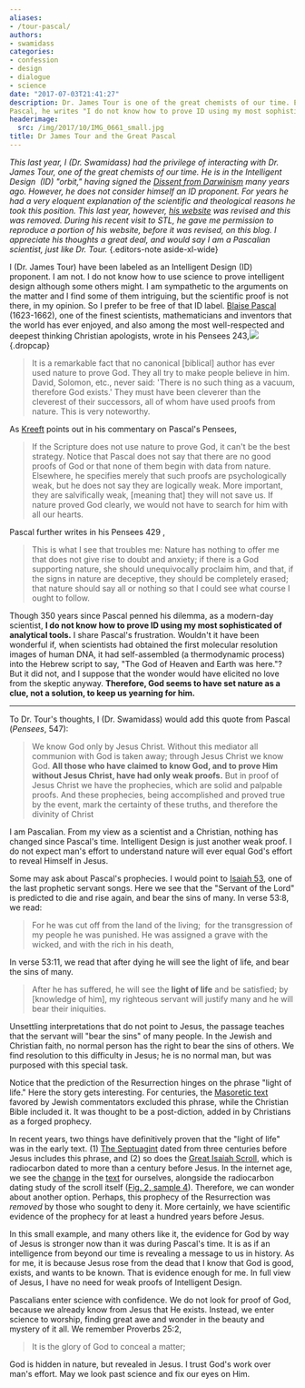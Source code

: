 ```yaml
---
aliases:
- /tour-pascal/
authors:
- swamidass
categories:
- confession
- design
- dialogue
- science
date: "2017-07-03T21:41:27"
description: Dr. James Tour is one of the great chemists of our time. Echoing
Pascal, he writes "I do not know how to prove ID using my most sophisticated of analytical tools."
headerimage:
  src: /img/2017/10/IMG_0661_small.jpg
title: Dr James Tour and the Great Pascal
---
```


*This last year, I (Dr. Swamidass) had the privilege of interacting with Dr. James Tour, one of the great chemists of our time. He is in the Intelligent Design  (ID) "orbit," having signed the [Dissent from Darwinism](https://en.wikipedia.org/wiki/A_Scientific_Dissent_From_Darwinism) many years ago. However, he does not consider himself an ID proponent. For years he had a very eloquent explanation of the scientific and theological reasons he took this position. This last year, however, [his website](http://www.jmtour.com/) was revised and this was removed. During his recent visit to STL, he gave me permission to reproduce a portion of his website, before it was revised, on this blog. I appreciate his thoughts a great deal, and would say I am a Pascalian scientist, just like Dr. Tour.*
{.editors-note aside-xl-wide}

I (Dr. James Tour) have been labeled as an Intelligent Design (ID) proponent. I am not. I do not know how to use science to prove intelligent design although some others might. I am sympathetic to the arguments on the matter and I find some of them intriguing, but the scientific proof is not there, in my opinion. So I prefer to be free of that ID label. [Blaise Pascal](http://en.wikipedia.org/wiki/Blaise_Pascal) (1623-1662), one of the finest scientists, mathematicians and inventors that the world has ever enjoyed, and also among the most well-respected and deepest thinking Christian apologists, wrote in his Pensees 243,![](/img/2017/07/pascal2.jpg)
{.dropcap}

> It is a remarkable fact that no canonical \[biblical\] author has ever used nature to prove God. They all try to make people believe in him. David, Solomon, etc., never said: 'There is no such thing as a vacuum, therefore God exists.' They must have been cleverer than the cleverest of their successors, all of whom have used proofs from nature. This is very noteworthy.

As [Kreeft](http://en.wikipedia.org/wiki/Peter_Kreeft) points out in his commentary on Pascal's Pensees,

> If the Scripture does not use nature to prove God, it can't be the best strategy. Notice that Pascal does not say that there are no good proofs of God or that none of them begin with data from nature. Elsewhere, he specifies merely that such proofs are psychologically weak, but he does not say they are logically weak. More important, they are salvifically weak, \[meaning that\] they will not save us. If nature proved God clearly, we would not have to search for him with all our hearts.

Pascal further writes in his Pensees 429 ,

> This is what I see that troubles me: Nature has nothing to offer me that does not give rise to doubt and anxiety; if there is a God supporting nature, she should unequivocally proclaim him, and that, if the signs in nature are deceptive, they should be completely erased; that nature should say all or nothing so that I could see what course I ought to follow.

Though 350 years since Pascal penned his dilemma, as a modern-day scientist, **I do not know how to prove ID using my most sophisticated of analytical tools.** I share Pascal's frustration. Wouldn't it have been wonderful if, when scientists had obtained the first molecular resolution images of human DNA, it had self-assembled (a thermodynamic process) into the Hebrew script to say, "The God of Heaven and Earth was here."? But it did not, and I suppose that the wonder would have elicited no love from the skeptic anyway. **Therefore, God seems to have set nature as a clue, not a solution, to keep us yearning for him.**

------------------------------------------------------------------------

To Dr. Tour's thoughts, I (Dr. Swamidass) would add this quote from Pascal (*Pensees*, 547):

> We know God only by Jesus Christ. Without this mediator all communion with God is taken away; through Jesus Christ we know God. **All those who have claimed to know God, and to prove Him without Jesus Christ, have had only weak proofs.** But in proof of Jesus Christ we have the prophecies, which are solid and palpable proofs. And these prophecies, being accomplished and proved true by the event, mark the certainty of these truths, and therefore the divinity of Christ

I am Pascalian. From my view as a scientist and a Christian, nothing has changed since Pascal's time. Intelligent Design is just another weak proof. I do not expect man's effort to understand nature will ever equal God's effort to reveal Himself in Jesus.

Some may ask about Pascal's prophecies. I would point to [Isaiah 53](https://www.biblegateway.com/passage/?search=Isaiah+52:13-53:12), one of the last prophetic servant songs. Here we see that the "Servant of the Lord" is predicted to die and rise again, and bear the sins of many. In verse 53:8, we read:

> For he was cut off from the land of the living;  for the transgression of my people he was punished. He was assigned a grave with the wicked, and with the rich in his death,

In verse 53:11, we read that after dying he will see the light of life, and bear the sins of many.

> After he has suffered, he will see the **light of life** and be satisfied; by \[knowledge of him\], my righteous servant will justify many and he will bear their iniquities.

Unsettling interpretations that do not point to Jesus, the passage teaches that the servant will "bear the sins" of many people. In the Jewish and Christian faith, no normal person has the right to bear the sins of others. We find resolution to this difficulty in Jesus; he is no normal man, but was purposed with this special task.

Notice that the prediction of the Resurrection hinges on the phrase "light of life." Here the story gets interesting. For centuries, the [Masoretic text](https://en.wikipedia.org/wiki/Masoretic_Text) favored by Jewish commentators excluded this phrase, while the Christian Bible included it. It was thought to be a post-diction, added in by Christians as a forged prophecy.

In recent years, two things have definitively proven that the "light of life" was in the early text. (1) [The Septuagint](https://en.wikipedia.org/wiki/Septuagint) dated from three centuries before Jesus includes this phrase, and (2) so does the [Great Isaiah Scroll](https://en.wikipedia.org/wiki/Isaiah_scroll), which is radiocarbon dated to more than a century before Jesus. In the internet age, we see the [change](http://www.ao.net/~fmoeller/qum-44.htm) in the [text](http://www.ancient-hebrew.org/31_selections.html) for ourselves, alongside the radiocarbon dating study of the scroll itself ([Fig. 2, sample 4](https://journals.uair.arizona.edu/index.php/radiocarbon/article/viewFile/1537/1541)). Therefore, we can wonder about another option. Perhaps, this prophecy of the Resurrection was *removed* by those who sought to deny it. More certainly, we have scientific evidence of the prophecy for at least a hundred years before Jesus.

In this small example, and many others like it, the evidence for God by way of Jesus is stronger now than it was during Pascal's time. It is as if an intelligence from beyond our time is revealing a message to us in history. As for me, it is because Jesus rose from the dead that I know that God is good, exists, and wants to be known. That is evidence enough for me. In full view of Jesus, I have no need for weak proofs of Intelligent Design.

Pascalians enter science with confidence. We do not look for proof of God, because we already know from Jesus that He exists. Instead, we enter science to worship, finding great awe and wonder in the beauty and mystery of it all. We remember Proverbs 25:2,

> It is the glory of God to conceal a matter;

God is hidden in nature, but revealed in Jesus. I trust God's work over man's effort. May we look past science and fix our eyes on Him.
